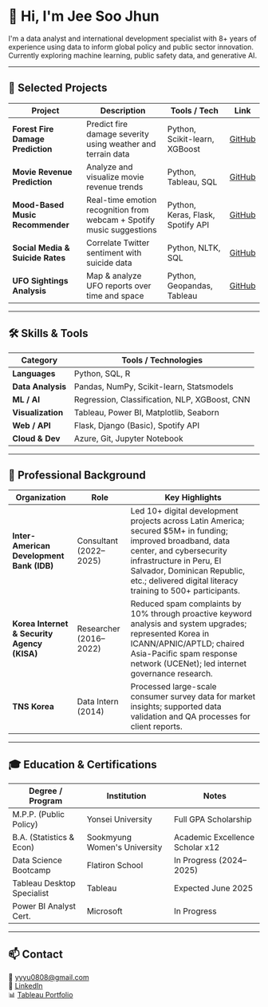 # 👋 Hi, I'm Jee Soo Jhun

I'm a data analyst and international development specialist with 8+ years of experience using data to inform global policy and public sector innovation. Currently exploring machine learning, public safety data, and generative AI.

---

## 💼 Selected Projects

| Project | Description | Tools / Tech | Link |
|--------|-------------|--------------|------|
| **Forest Fire Damage Prediction** | Predict fire damage severity using weather and terrain data | Python, Scikit-learn, XGBoost | [GitHub](https://github.com/Jeesoo-Jhun/Forest-Fire-Damage-Prediction) |
| **Movie Revenue Prediction** | Analyze and visualize movie revenue trends | Python, Tableau, SQL | [GitHub](https://github.com/Jeesoo-Jhun/Movie-Data-Analysis) |
| **Mood-Based Music Recommender** | Real-time emotion recognition from webcam + Spotify music suggestions | Python, Keras, Flask, Spotify API | [GitHub](https://github.com/Jeesoo-Jhun/mood-detection-music-recommendation.git) |
| **Social Media & Suicide Rates** | Correlate Twitter sentiment with suicide data | Python, NLTK, SQL | [GitHub](https://github.com/Jeesoo-Jhun/Social-Media-On-Suicide-Rates.git) |
| **UFO Sightings Analysis** | Map & analyze UFO reports over time and space | Python, Geopandas, Tableau | [GitHub](https://github.com/Jeesoo-Jhun/UFO-Sightings-Analysis) |

---

## 🛠 Skills & Tools

| Category | Tools / Technologies |
|---------|----------------------|
| **Languages** | Python, SQL, R |
| **Data Analysis** | Pandas, NumPy, Scikit-learn, Statsmodels |
| **ML / AI** | Regression, Classification, NLP, XGBoost, CNN |
| **Visualization** | Tableau, Power BI, Matplotlib, Seaborn |
| **Web / API** | Flask, Django (Basic), Spotify API |
| **Cloud & Dev** | Azure, Git, Jupyter Notebook |

---

## 🏢 Professional Background

| Organization | Role | Key Highlights |
|--------------|------|----------------|
| **Inter-American Development Bank (IDB)** | Consultant (2022–2025) | Led 10+ digital development projects across Latin America; secured $5M+ in funding; improved broadband, data center, and cybersecurity infrastructure in Peru, El Salvador, Dominican Republic, etc.; delivered digital literacy training to 500+ participants. |
| **Korea Internet & Security Agency (KISA)** | Researcher (2016–2022) | Reduced spam complaints by 10% through proactive keyword analysis and system upgrades; represented Korea in ICANN/APNIC/APTLD; chaired Asia-Pacific spam response network (UCENet); led internet governance research. |
| **TNS Korea** | Data Intern (2014) | Processed large-scale consumer survey data for market insights; supported data validation and QA processes for client reports. |


---

## 🎓 Education & Certifications

| Degree / Program | Institution | Notes |
|------------------|-------------|-------|
| M.P.P. (Public Policy) | Yonsei University | Full GPA Scholarship |
| B.A. (Statistics & Econ) | Sookmyung Women's University | Academic Excellence Scholar x12 |
| Data Science Bootcamp | Flatiron School | In Progress (2024–2025) |
| Tableau Desktop Specialist | Tableau | Expected June 2025 |
| Power BI Analyst Cert. | Microsoft | In Progress |

---

## 📫 Contact

📧 yyyu0808@gmail.com  
🔗 [LinkedIn](https://www.linkedin.com/in/jeesoo-jhun/)  
📊 [Tableau Portfolio](https://public.tableau.com/app/profile/jee.soo.jhun/vizzes)

